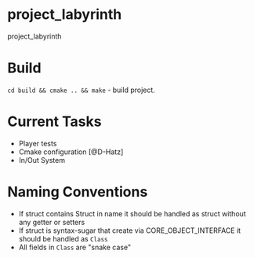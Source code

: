 # project_labyrinth
project_labyrinth


# Build 

``` cd build && cmake .. && make ``` - build project. 

# Current Tasks

- Player tests 
- Cmake configuration [@D-Hatz]
- In/Out System



# Naming Conventions

- If struct contains Struct in name it should be handled as struct without any getter or setters
- If struct is syntax-sugar that create via CORE_OBJECT_INTERFACE it should be handled as `Class`
- All fields in `Class` are "snake case" 
